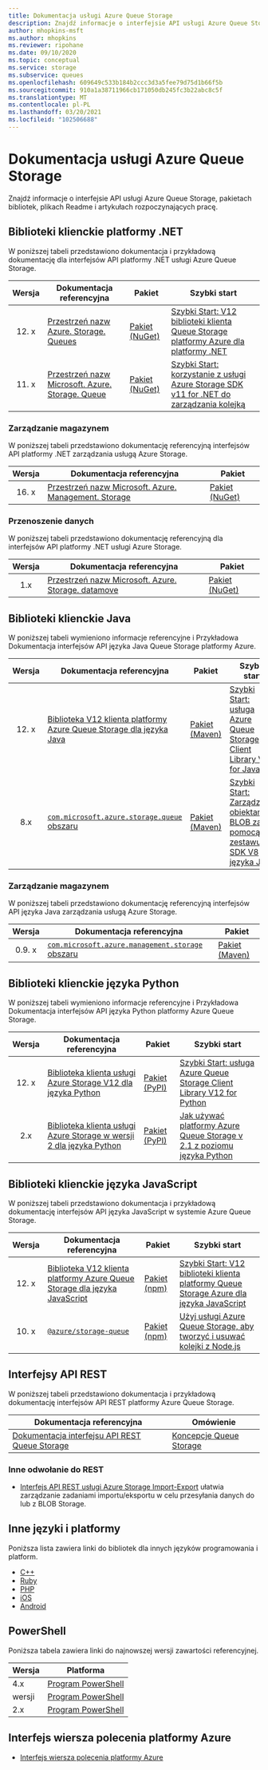 ```yaml
---
title: Dokumentacja usługi Azure Queue Storage
description: Znajdź informacje o interfejsie API usługi Azure Queue Storage, pliki Readme i pakiety biblioteki klienta.
author: mhopkins-msft
ms.author: mhopkins
ms.reviewer: ripohane
ms.date: 09/10/2020
ms.topic: conceptual
ms.service: storage
ms.subservice: queues
ms.openlocfilehash: 609649c533b184b2ccc3d3a5fee79d75d1b66f5b
ms.sourcegitcommit: 910a1a38711966cb171050db245fc3b22abc8c5f
ms.translationtype: MT
ms.contentlocale: pl-PL
ms.lasthandoff: 03/20/2021
ms.locfileid: "102506688"
---
```

# <a name="azure-queue-storage-reference"></a>Dokumentacja usługi Azure Queue Storage

Znajdź informacje o interfejsie API usługi Azure Queue Storage, pakietach bibliotek, plikach Readme i artykułach rozpoczynających pracę.

## <a name="net-client-libraries"></a>Biblioteki klienckie platformy .NET

W poniższej tabeli przedstawiono dokumentacja i przykładową dokumentację dla interfejsów API platformy .NET usługi Azure Queue Storage.

|  Wersja  | Dokumentacja referencyjna | Pakiet | Szybki start |
| :-------: | ----------------------- | ------- | ---------- |
| 12. x | [Przestrzeń nazw Azure. Storage. Queues](/dotnet/api/azure.storage.queues) | [Pakiet (NuGet)](https://www.nuget.org/packages/azure.storage.queues/) | [Szybki Start: V12 biblioteki klienta Queue Storage platformy Azure dla platformy .NET](./storage-quickstart-queues-dotnet.md) |
| 11. x | [Przestrzeń nazw Microsoft. Azure. Storage. Queue](/dotnet/api/microsoft.azure.storage.queue) | [Pakiet (NuGet)](https://www.nuget.org/packages/microsoft.azure.storage.queue/) | [Szybki Start: korzystanie z usługi Azure Storage SDK v11 for .NET do zarządzania kolejką](./storage-quickstart-queues-dotnet-legacy.md) |

### <a name="storage-management"></a>Zarządzanie magazynem

W poniższej tabeli przedstawiono dokumentację referencyjną interfejsów API platformy .NET zarządzania usługą Azure Storage.

|  Wersja  | Dokumentacja referencyjna | Pakiet |
| :-------: | ----------------------- | ------- |
| 16. x | [Przestrzeń nazw Microsoft. Azure. Management. Storage](/dotnet/api/microsoft.azure.management.storage) | [Pakiet (NuGet)](https://www.nuget.org/packages/microsoft.azure.management.storage/) |

### <a name="data-movement"></a>Przenoszenie danych

W poniższej tabeli przedstawiono dokumentację referencyjną dla interfejsów API platformy .NET usługi Azure Storage.

|  Wersja  | Dokumentacja referencyjna | Pakiet |
| :-------: | ----------------------- | ------- |
| 1.x | [Przestrzeń nazw Microsoft. Azure. Storage. datamove](/dotnet/api/microsoft.azure.storage.datamovement) | [Pakiet (NuGet)](https://www.nuget.org/packages/microsoft.azure.storage.datamovement/) |

## <a name="java-client-libraries"></a>Biblioteki klienckie Java

W poniższej tabeli wymieniono informacje referencyjne i Przykładowa Dokumentacja interfejsów API języka Java Queue Storage platformy Azure.

|  Wersja  | Dokumentacja referencyjna | Pakiet | Szybki start |
| :-------: | ----------------------- | ------- | ---------- |
| 12. x | [Biblioteka V12 klienta platformy Azure Queue Storage dla języka Java](/java/api/overview/azure/storage-queue-readme) | [Pakiet (Maven)](https://mvnrepository.com/artifact/com.azure/azure-storage-queue) | [Szybki Start: usługa Azure Queue Storage Client Library V12 for Java](./storage-quickstart-queues-java.md) |
| 8.x | [`com.microsoft.azure.storage.queue` obszaru](/java/api/com.microsoft.azure.storage.queue) | [Pakiet (Maven)](https://mvnrepository.com/artifact/com.microsoft.azure/azure-storage) | [Szybki Start: Zarządzanie obiektami BLOB za pomocą zestawu SDK V8 języka Java](../blobs/storage-quickstart-blobs-java-legacy.md) |

### <a name="storage-management"></a>Zarządzanie magazynem

W poniższej tabeli przedstawiono dokumentację referencyjną interfejsów API języka Java zarządzania usługą Azure Storage.

|  Wersja  | Dokumentacja referencyjna | Pakiet |
| :-------: | ----------------------- | ------- |
| 0.9. x | [`com.microsoft.azure.management.storage` obszaru](/java/api/overview/azure/storage/management) | [Pakiet (Maven)](https://mvnrepository.com/artifact/com.microsoft.azure/azure-svc-mgmt-storage) |

## <a name="python-client-libraries"></a>Biblioteki klienckie języka Python

W poniższej tabeli wymieniono informacje referencyjne i Przykładowa Dokumentacja interfejsów API języka Python platformy Azure Queue Storage.

|  Wersja  | Dokumentacja referencyjna | Pakiet | Szybki start |
| :-------: | ----------------------- | ------- | ---------- |
| 12. x | [Biblioteka klienta usługi Azure Storage V12 dla języka Python](/azure/developer/python/sdk/storage/overview) | [Pakiet (PyPI)](https://pypi.org/project/azure-storage-queue/) | [Szybki Start: usługa Azure Queue Storage Client Library V12 for Python](./storage-quickstart-queues-python.md) |
| 2.x | [Biblioteka klienta usługi Azure Storage w wersji 2 dla języka Python](/azure/developer/python/sdk/storage/overview?view=storage-py-v2&preserve-view=true) | [Pakiet (PyPI)](https://pypi.org/project/azure-storage-queue/2.1.0/) | [Jak używać platformy Azure Queue Storage v 2.1 z poziomu języka Python](./storage-python-how-to-use-queue-storage.md) |

## <a name="javascript-client-libraries"></a>Biblioteki klienckie języka JavaScript

W poniższej tabeli przedstawiono dokumentacja i przykładową dokumentację interfejsów API języka JavaScript w systemie Azure Queue Storage.

|  Wersja  | Dokumentacja referencyjna | Pakiet | Szybki start |
| :-------: | ----------------------- | ------- | ---------- |
| 12. x | [Biblioteka V12 klienta platformy Azure Queue Storage dla języka JavaScript](/javascript/api/overview/azure/storage-queue-readme) | [Pakiet (npm)](https://www.npmjs.com/package/@azure/storage-queue) | [Szybki Start: V12 biblioteki klienta platformy Queue Storage Azure dla języka JavaScript](./storage-quickstart-queues-nodejs.md) |
| 10. x | [`@azure/storage-queue`](/javascript/api/@azure/storage-queue/?view=azure-node-legacy&preserve-view=true) | [Pakiet (npm)](https://www.npmjs.com/package/@azure/storage-queue/v/10.3.0) | [Użyj usługi Azure Queue Storage, aby tworzyć i usuwać kolejki z Node.js](./storage-nodejs-how-to-use-queues.md) |

## <a name="rest-apis"></a>Interfejsy API REST

W poniższej tabeli przedstawiono dokumentacja i przykładową dokumentację interfejsów API REST platformy Azure Queue Storage.

| Dokumentacja referencyjna | Omówienie |
| ----------------------- | -------- |
| [Dokumentacja interfejsu API REST Queue Storage](/rest/api/storageservices/queue-service-rest-api) | [Koncepcje Queue Storage](/rest/api/storageservices/queue-service-concepts) |

### <a name="other-rest-reference"></a>Inne odwołanie do REST

- [Interfejs API REST usługi Azure Storage Import-Export](/rest/api/storageimportexport/) ułatwia zarządzanie zadaniami importu/eksportu w celu przesyłania danych do lub z BLOB Storage.

## <a name="other-languages-and-platforms"></a>Inne języki i platformy

Poniższa lista zawiera linki do bibliotek dla innych języków programowania i platform.

- [C++](https://azure.github.io/azure-storage-cpp)
- [Ruby](https://azure.github.io/azure-storage-ruby)
- [PHP](https://azure.github.io/azure-storage-php/)
- [iOS](https://azure.github.io/azure-storage-ios/)
- [Android](https://azure.github.io/azure-storage-android)

## <a name="powershell"></a>PowerShell

Poniższa tabela zawiera linki do najnowszej wersji zawartości referencyjnej.

| Wersja | Platforma |
| ------- | -------- |
|  4.x | [Program PowerShell](/powershell/module/az.storage/?view=azps-4.8.0&preserve-view=true) |
|  wersji | [Program PowerShell](/powershell/module/az.storage/?view=azps-3.8.0&preserve-view=true) |
|  2.x | [Program PowerShell](/powershell/module/az.storage/?view=azps-2.8.0&preserve-view=true) |

## <a name="azure-cli"></a>Interfejs wiersza polecenia platformy Azure

- [Interfejs wiersza polecenia platformy Azure](/cli/azure/storage)
